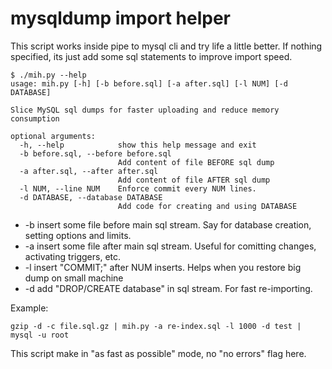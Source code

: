 # mysqldump import helper

This script works inside pipe to mysql cli and try life a little better. If nothing specified, its just add some sql statements to improve import speed.

```
$ ./mih.py --help
usage: mih.py [-h] [-b before.sql] [-a after.sql] [-l NUM] [-d DATABASE]

Slice MySQL sql dumps for faster uploading and reduce memory consumption

optional arguments:
  -h, --help            show this help message and exit
  -b before.sql, --before before.sql
                        Add content of file BEFORE sql dump
  -a after.sql, --after after.sql
                        Add content of file AFTER sql dump
  -l NUM, --line NUM    Enforce commit every NUM lines.
  -d DATABASE, --database DATABASE
                        Add code for creating and using DATABASE
 ```

- -b insert some file before main sql stream. Say for database creation, setting options and limits.
- -a insert some file after main sql stream. Useful for comitting changes, activating triggers, etc.
- -l insert "COMMIT;" after NUM inserts. Helps when you restore big dump on small machine
- -d add "DROP/CREATE database" in sql stream. For fast re-importing.

Example:

```
gzip -d -c file.sql.gz | mih.py -a re-index.sql -l 1000 -d test | mysql -u root
```

This script make in "as fast as possible" mode, no "no errors" flag here.
